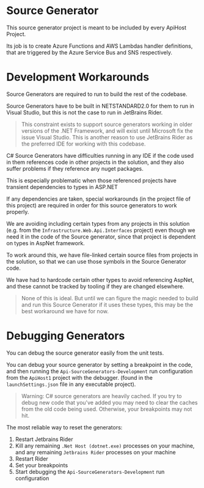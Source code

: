 # Source Generator

This source generator project is meant to be included by every ApiHost Project.

Its job is to create Azure Functions and AWS Lambdas handler definitions, that are triggered by the Azure Service Bus and SNS respectively.

# Development Workarounds

Source Generators are required to run to build the rest of the codebase.

Source Generators have to be built in NETSTANDARD2.0 for them to run in Visual Studio, but this is not the case to run in JetBrains Rider.
> This constraint exists to support source generators working in older versions of the .NET Framework, and will exist until Microsoft fix the issue Visual Studio. This is another reason to use JetBrains Rider as the preferred IDE for working with this codebase.

C# Source Generators have difficulties running in any IDE if the code used in them references code in other projects in the solution, and they also suffer problems if they reference any nuget packages.

This is especially problematic when those referenced projects have transient dependencies to types in ASP.NET

If any dependencies are taken, special workarounds (in the project file of this project) are required in order for this source generators to work properly.

We are avoiding including certain types from any projects in this solution (e.g. from the `Infrastructure.Web.Api.Interfaces` project) even though we need it in the code of the Source generator, since that project is dependent on types in AspNet framework.

To work around this, we have file-linked certain source files from projects in the solution, so that we can use those symbols in the Source Generator code.

We have had to hardcode certain other types to avoid referencing AspNet, and these cannot be tracked by tooling if they are changed elsewhere.

> None of this is ideal. But until we can figure the magic needed to build and run this Source Generator if it uses these types, this may be the best workaround we have for now.

# Debugging Generators

You can debug the source generator easily from the unit tests.

You can debug your source generator by setting a breakpoint in the code, and then running the `Api-SourceGenerators-Development` run configuration from the `ApiHost1` project with the debugger. (found in the `launchSettings.json` file in any executable project).

> Warning: C# source generators are heavily cached. If you try to debug new code that you've added you may need to clear the caches from the old code being used. Otherwise, your breakpoints may not hit.

The most reliable way to reset the generators:

1. Restart Jetbrains Rider
2. Kill any remaining `.Net Host (dotnet.exe)` processes on your machine, and any remaining `Jetbrains Rider` processes on your machine
3. Restart Rider
4. Set your breakpoints
5. Start debugging the `Api-SourceGenerators-Development` run configuration